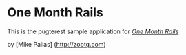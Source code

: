 # One Month Rails

This is the pugterest sample application for
[*One Month Rails*](http://onemonthrails.com)

by [Mike Pallas] (http://zootq.com)